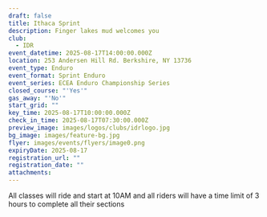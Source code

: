 ```yaml
---
draft: false
title: Ithaca Sprint
description: Finger lakes mud welcomes you
club:
  - IDR
event_datetime: 2025-08-17T14:00:00.000Z
location: 253 Andersen Hill Rd. Berkshire, NY 13736
event_type: Enduro
event_format: Sprint Enduro
event_series: ECEA Enduro Championship Series
closed_course: "'Yes'"
gas_away: "'No'"
start_grid: ""
key_time: 2025-08-17T10:00:00.000Z
check_in_time: 2025-08-17T07:30:00.000Z
preview_image: images/logos/clubs/idrlogo.jpg
bg_image: images/feature-bg.jpg
flyer: images/events/flyers/image0.png
expiryDate: 2025-08-17
registration_url: ""
registration_date: ""
attachments:
---
```

All classes will ride and start at 10AM and all riders will have a time limit of 3 hours to complete all their sections
